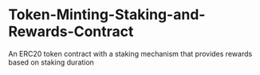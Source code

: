 # Token-Minting-Staking-and-Rewards-Contract
An ERC20 token contract with a staking mechanism that provides rewards based on staking duration
